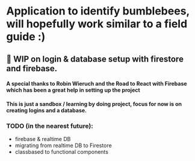 # Application to identify bumblebees, will hopefully work similar to a field guide :)

## :construction: WIP on login & database setup with firestore and firebase.

#### A special thanks to Robin Wieruch and the **Road to React with Firebase** which has been a great help in setting up the project

#### This is just a sandbox / learning by doing project, focus for now is on creating logins and a database.

### TODO (in the nearest future):

- firebase & realtime DB
- migrating from realtime DB to Firestore
- classbased to functional components
